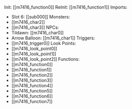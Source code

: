 Init: [[m7416_function0]]
ReInit: [[m7416_function1]]
Imports:
- Slot 6: [[sub000]]
Monsters:
- [[m7416_char2]]
- [[m7416_char3]]
NPCs:
- Tildawn: [[m7416_char0]]
- Arrow Balloon: [[m7416_char1]]
Triggers:
- [[m7416_trigger0]]
Look Points:
- [[m7416_look_point0]]
- [[m7416_look_point1]]
- [[m7416_look_point2]]
Functions:
- [[m7416_function0]]
- [[m7416_function1]]
- [[m7416_function2]]
- [[m7416_function3]]
- [[m7416_function4]]
- [[m7416_function5]]
- [[m7416_function6]]
- [[m7416_function7]]
